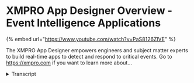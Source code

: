 # XMPRO App Designer Overview - Event Intelligence Applications
{% embed url="https://www.youtube.com/watch?v=PaS8126ZlVE" %}



The XMPRO App Designer empowers engineers and subject matter experts to build real-time apps to detect and respond to critical events. Go to https://xmpro.com if you want to learn more about...
<details>
<summary>Transcript</summary>The XMPRO App Designer empowers engineers and subject matter experts to build real-time apps to detect and respond to critical events. Go to https://xmpro.com if you want to learn more about...
the exemplar app designer is a low or no

coda vendor of an application

development platform that enables

subject matter experts to create and

deploy real-time event intelligence

applications without being a programmer

this means that engineers and subject

matter experts can build applications in

days or weeks without further

overloading IT and this enables the

organization to accelerate and scale

your digital transformation initiatives

so let me run you through the app

designer quickly we've covered the data

streams in a previous video and this is

where the information typically comes

from as well as other business sources

where we even now create the

applications and provide the

visualization which then also drives the

recommendations and other actions that

we are doing in the next step this is

the XM Pro app designer and it shares

categories worth the data stream

designer and other modules if I drill

down into one of these categories I find

all the different applications that I've

created under that categorization in

this instance let's look at an image map

and this is now the real-time view that

end user would see where it shows me the

real-time data that comes from the data

streams it then applies the

recommendation rules and as you can see

there are a number of exceptions that

occur and I can now interface and I can

do and respond to these recommendations

and drive the actions that I'm trying to

do now if I have access and the real

power of the system is enabling the

subject matter experts because I have

access I can now build and deploy these

apps I can even make changes so it

allows for the agility and I can

drag-and-drop

different user interface components also

in terms of layout I could have

components I could drag on charts gauges

images and different things that I need

I can even combine some of these

components and turn them into widgets

which just speeds up the whole process

for myself

another subject matter specifically

because I can share these widgets with

with other subject matter experts and we

can then very quickly build new

applications that contain pre-built

components that we give that that we can

reuse and again the benefit of that is

it really speeds up the process I can

wire it up to the data streams I can

also wire it up to some of the other

business information that we have and I

can wire it up to the recommendation

rules that we set up to detect the key

events that are that are impacting our

business so this is what the app

designer is it's a low code environment

to build applications that have data

they've got images that's good and that

have actions that drive the responses to

events that happen in our business
</details>